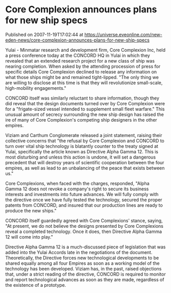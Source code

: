 # Core Complexion announces plans for new ship specs
Published on 2007-11-19T17:02:44 at https://universe.eveonline.com/new-eden-news/core-complexion-announces-plans-for-new-ship-specs

Yulai - Minmatar research and development firm, Core Complexion Inc, held a press conference today at the CONCORD HQ in Yulai in which they revealed that an extended research project for a new class of ship was nearing completion. When asked by the attending procession of press for specific details Core Complexion declined to release any information on what those ships might be and remained tight-lipped. "The only thing we are willing to disclose at this time is that they will revolutionize small-scale, high-mobility engagements." 

CONCORD itself was similarly reluctant to share information, though they did reveal that the design documents turned over by Core Complexion were for a "frigate-sized vessel intended to supplement small fleet warfare." This unusual amount of secrecy surrounding the new ship design has raised the ire of many of Core Complexion's competing ship designers in the other empires. 

Viziam and Carthum Conglomerate released a joint statement, raising their collective concerns that "the refusal by Core Complexion and CONCORD to turn over vital ship technology is blatantly counter to the treaty signed at Yulai, specifically the article known as Directive Alpha Gamma 12. This is most disturbing and unless this action is undone, it will set a dangerous precedent that will destroy years of scientific cooperation between the four empires, as well as lead to an unbalancing of the peace that exists between us." 

Core Complexions, when faced with the charges, responded, "Alpha Gamma 12 does not revoke a company's right to secure its business interests and investments into future advances. We will fully comply with the directive once we have fully tested the technology, secured the proper patents from CONCORD, and insured that our production lines are ready to produce the new ships." 

CONCORD itself guardedly agreed with Core Complexions' stance, saying, "At present, we do not believe the designs presented by Core Complexions reveal a completed technology. Once it does, then Directive Alpha Gamma 12 will come into play." 

Directive Alpha Gamma 12 is a much-discussed piece of legislation that was added into the Yulai Accords late in the negotiations of the document. Theoretically, the Directive forces new technological developments to be shared equally among all four Empires as soon as a working model of the technology has been developed. Viziam has, in the past, raised objections that, under a strict reading of the directive, CONCORD is required to monitor and report technological advances as soon as they are made, regardless of the existence of a prototype.
